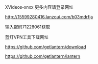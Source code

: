 XVideos-xnxx
更多内容请登录网址

http://15599280416.lanzoui.com/b03mdrfja

输入密码71228061获取

蓝灯VPN工具下载网址

https://github.com/getlantern/download

https://github.com/getlantern/lantern
